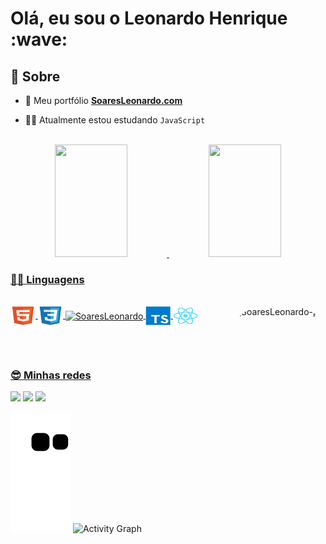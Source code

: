 <h1> Olá, eu sou o Leonardo Henrique :wave:</h1>



<h2>🤠 Sobre</h2>
 
- 🚀 Meu portfólio **[SoaresLeonardo.com](https://soaresleonardo.github.io/portfolio/)**

- 👨‍💻  Atualmente estou estudando `JavaScript`

 <br>


<div align="center">
  <a href="https://github.com/SoaresLeonardo">
  <img height="180em" width="48%" src="https://github-readme-stats.vercel.app/api?username=SoaresLeonardo&show_icons=true&theme=github_dark&include_all_commits=true&count_private=true"/>
  <img height="180em" width="48%" src="https://github-readme-stats.vercel.app/api/top-langs/?username=SoaresLeonardo&layout=compact&langs_count=7&theme=github_dark"/>
</div>
  
  ### 🧑‍💻 Linguagens
  
  <div style="display: inline_block"><br>
  <img align="center" alt="SoaresLeonardo" height="30" width="40" src="https://raw.githubusercontent.com/devicons/devicon/master/icons/html5/html5-original.svg">
    <img align="center" alt="SoaresLeonardo" height="30" width="40" src="https://raw.githubusercontent.com/devicons/devicon/master/icons/css3/css3-original.svg">

 <img  align="center" alt="SoaresLeonardo" height="30" width="40" src="https://cdn.jsdelivr.net/gh/devicons/devicon/icons/javascript/javascript-original.svg" />

  <img align="center" alt="SoaresLeonardo" height="30" width="40" src="https://raw.githubusercontent.com/devicons/devicon/master/icons/typescript/typescript-plain.svg">
  <img align="center" alt="SoaresLeonardo" height="30" width="40" src="https://raw.githubusercontent.com/devicons/devicon/master/icons/react/react-original.svg">
  


  <img align="right" alt="SoaresLeonardo-pic" height="150" style="border-radius:50px;" src="https://cdn.discordapp.com/attachments/998613310419243070/1012119325483737139/dsds.png?width=676&height=676">
</div>
  
  ##
  
  <br>
    
###  😎 Minhas redes 
  <div> 
    <a href="https://www.instagram.com/leosoareshenrique" target="_blank"><img src="https://img.shields.io/badge/-Instagram-%23E4405F?style=for-the-badge&logo=instagram&logoColor=white" target="_blank"></a>
    <a href="https://www.facebook.com/leonardo.hsoaresalves" target="_blank"><img src="https://img.shields.io/badge/Facebook-1877F2?style=for-the-badge&logo=facebook&logoColor=white" target="_blank"></a>
     <a href="https://discord.gg/ecdy6yxffx" target="_blank"><img src="https://img.shields.io/badge/Discord-7289DA?style=for-the-badge&logo=discord&logoColor=white" target="_blank"></a>
    
   ![snake gif](https://github.com/SoaresLeonardo/SoaresLeonardo/blob/output/github-contribution-grid-snake.svg)
   ![Activity Graph](https://activity-graph.herokuapp.com/graph?username=SoaresLeonardo&hide_border=true&theme=react-dark)

  </div>

